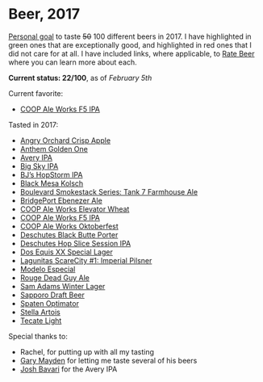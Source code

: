 # Beer, 2017

[Personal goal](/resolutions) to taste ~~50~~ 100 different beers in 2017. I have highlighted in <span class="green">green</span> ones that are exceptionally good, and highlighted in <span class="red">red</span> ones that I did not care for at all.
I have included links, where applicable, to [Rate Beer](https://www.ratebeer.com/) where you can learn more about each.

<strong>Current status: 22/100</strong>, as of <i>February 5th</i>


Current favorite:

* <span class="green">[COOP Ale Works F5 IPA](https://www.ratebeer.com/beer/coop-ale-works-f5-ipa/120665/)</span>

Tasted in 2017:

* <span class="red">[Angry Orchard Crisp Apple](https://www.ratebeer.com/beer/angry-orchard-crisp-apple/155194/)</span>
* [Anthem Golden One](https://www.ratebeer.com/beer/anthem-golden-one/174969/)
* [Avery IPA](https://www.ratebeer.com/beer/avery-ipa/67/)
* [Big Sky IPA](https://www.ratebeer.com/beer/big-sky-ipa/35164/)
* [BJ’s HopStorm IPA](https://www.ratebeer.com/beer/bjs-hopstorm-ipa/172606/)
* [Black Mesa Kolsch](https://www.ratebeer.com/beer/black-mesa-kolsch/364874/)
* <span class="green">[Boulevard Smokestack Series: Tank 7 Farmhouse Ale](https://www.ratebeer.com/beer/boulevard-smokestack-series-tank-7-farmhouse-ale/102933/)</span>
* [BridgePort Ebenezer Ale](https://www.ratebeer.com/beer/bridgeport-ebenezer-ale/10485/)
* [COOP Ale Works Elevator Wheat](https://www.ratebeer.com/beer/coop-ale-works-elevator-wheat/315695/)
* <span class="green">[COOP Ale Works F5 IPA](https://www.ratebeer.com/beer/coop-ale-works-f5-ipa/120665/)</span>
* [COOP Ale Works Oktoberfest](https://www.ratebeer.com/beer/coop-ale-works-oktoberfest/108542/)
* <span class="green">[Deschutes Black Butte Porter](https://www.ratebeer.com/beer/deschutes-black-butte-porter/2125/)</span>
* [Deschutes Hop Slice Session IPA](https://www.beeradvocate.com/beer/profile/63/212089/)
* <span class="red">[Dos Equis XX Special Lager](https://www.ratebeer.com/beer/dos-equis-xx-special-lager/225/)</span>
* [Lagunitas ScareCity #1: Imperial Pilsner](https://www.ratebeer.com/beer/lagunitas-scarecity-1-imperial-pilsner/287387/)
* <span class="red">[Modelo Especial](https://www.ratebeer.com/beer/modelo-especial/744/)</span>
* <span class="green">[Rouge Dead Guy Ale](https://www.ratebeer.com/beer/rogue-dead-guy-ale/589/)</span>
* <span class="red">[Sam Adams Winter Lager](https://www.ratebeer.com/beer/samuel-adams-winter-lager/168/)</span>
* [Sapporo Draft Beer](https://www.ratebeer.com/beer/sapporo-draft-beer--premium-beer/729/)
* [Spaten Optimator](https://www.ratebeer.com/beer/spaten-optimator/2094/)
* <span class="red">[Stella Artois](https://www.ratebeer.com/beer/stella-artois/1478/)</span>
* <span class="red">[Tecate Light](https://www.ratebeer.com/beer/tecate-light/227/)</span>


Special thanks to:

* Rachel, for putting up with all my tasting
* [Gary Mayden](https://twitter.com/@gmayden) for letting me taste several of his beers
* [Josh Bavari](https://twitter.com/@jbavari) for the Avery IPA